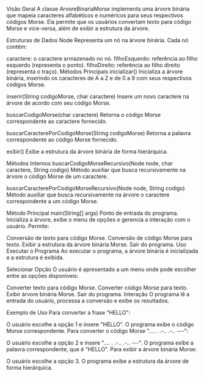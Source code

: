 Visão Geral
A classe ArvoreBinariaMorse implementa uma árvore binária que mapeia caracteres alfabéticos e numéricos para seus respectivos códigos Morse. Ela permite que os usuários convertam texto para código Morse e vice-versa, além de exibir a estrutura da árvore.

Estruturas de Dados
Node
Representa um nó na árvore binária. Cada nó contém:

caractere: o caractere armazenado no nó.
filhoEsquerdo: referência ao filho esquerdo (representa o ponto).
filhoDireito: referência ao filho direito (representa o traço).
Métodos Principais
inicializar()
Inicializa a árvore binária, inserindo os caracteres de A a Z e de 0 a 9 com seus respectivos códigos Morse.

inserir(String codigoMorse, char caractere)
Insere um novo caractere na árvore de acordo com seu código Morse.

buscarCodigoMorse(char caractere)
Retorna o código Morse correspondente ao caractere fornecido.

buscarCaracterePorCodigoMorse(String codigoMorse)
Retorna a palavra correspondente ao código Morse fornecido.

exibir()
Exibe a estrutura da árvore binária de forma hierárquica.

Métodos Internos
buscarCodigoMorseRecursivo(Node node, char caractere, String codigo)
Método auxiliar que busca recursivamente na árvore o código Morse de um caractere.

buscarCaracterePorCodigoMorseRecursivo(Node node, String codigo)
Método auxiliar que busca recursivamente na árvore o caractere correspondente a um código Morse.

Método Principal
main(String[] args)
Ponto de entrada do programa. Inicializa a árvore, exibe o menu de opções e gerencia a interação com o usuário. Permite:

Conversão de texto para código Morse.
Conversão de código Morse para texto.
Exibir a estrutura da árvore binária Morse.
Sair do programa.
Uso
Executar o Programa
Ao executar o programa, a árvore binária é inicializada e a estrutura é exibida.

Selecionar Opção
O usuário é apresentado a um menu onde pode escolher entre as opções disponíveis:

Converter texto para código Morse.
Converter código Morse para texto.
Exibir árvore binária Morse.
Sair do programa.
Interação
O programa lê a entrada do usuário, processa a conversão e exibe os resultados.

Exemplo de Uso
Para converter a frase "HELLO":

O usuário escolhe a opção 1 e insere "HELLO".
O programa exibe o código Morse correspondente.
Para converter o código Morse ".... . .-.. .-.. ---":

O usuário escolhe a opção 2 e insere ".... . .-.. .-.. ---".
O programa exibe a palavra correspondente, que é "HELLO".
Para exibir a árvore binária Morse:

O usuário escolhe a opção 3.
O programa exibe a estrutura da árvore de forma hierárquica.
